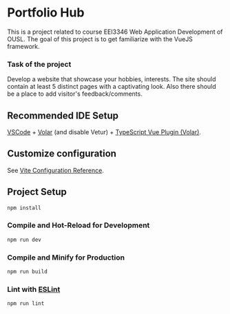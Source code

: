 # Portfolio Hub

This is a project related to course EEI3346 Web Application Development of OUSL. The goal of this project is to get familiarize with the VueJS framework.

### Task of the project
Develop a website that showcase your hobbies, interests. The site should contain at least 5 distinct pages with a captivating look. Also there should be a place to add visitor's feedback/comments.

## Recommended IDE Setup  

[VSCode](https://code.visualstudio.com/) + [Volar](https://marketplace.visualstudio.com/items?itemName=Vue.volar) (and disable Vetur) + [TypeScript Vue Plugin (Volar)](https://marketplace.visualstudio.com/items?itemName=Vue.vscode-typescript-vue-plugin).

## Customize configuration

See [Vite Configuration Reference](https://vitejs.dev/config/).

## Project Setup

```sh
npm install
```

### Compile and Hot-Reload for Development

```sh
npm run dev
```

### Compile and Minify for Production

```sh
npm run build
```

### Lint with [ESLint](https://eslint.org/)

```sh
npm run lint
```
